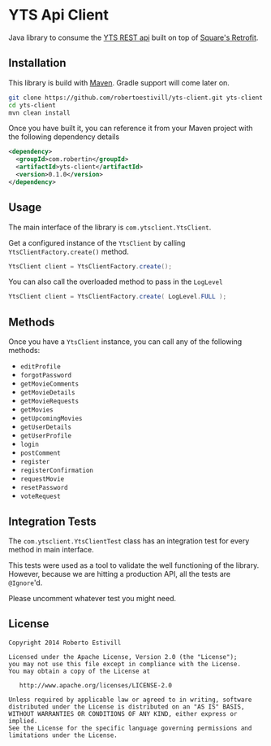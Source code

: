 YTS Api Client
=========

Java library to consume the [YTS REST api][1] built on top of [Square's Retrofit][2].


Installation
--
This library is build with [Maven][3]. Gradle support will come later on.
```sh
git clone https://github.com/robertoestivill/yts-client.git yts-client
cd yts-client
mvn clean install
```

Once you have built it, you can reference it from your Maven project with the following dependency details
```xml
<dependency>
  <groupId>com.robertin</groupId>
  <artifactId>yts-client</artifactId>
  <version>0.1.0</version>
</dependency>
```


Usage
--
The main interface of the library is ```com.ytsclient.YtsClient```. 

Get a configured instance of the ```YtsClient``` by calling ```YtsClientFactory.create()``` method.

```java
YtsClient client = YtsClientFactory.create();
```

You can also call the overloaded method to pass in the ```LogLevel```

```java
YtsClient client = YtsClientFactory.create( LogLevel.FULL );
```


Methods
--
Once you have a ```YtsClient``` instance, you can call any of the following methods:

* ```editProfile```
* ```forgotPassword```
* ```getMovieComments```
* ```getMovieDetails```
* ```getMovieRequests```
* ```getMovies```
* ```getUpcomingMovies```
* ```getUserDetails```
* ```getUserProfile```
* ```login```
* ```postComment```
* ```register```
* ```registerConfirmation```
* ```requestMovie```
* ```resetPassword```
* ```voteRequest```



Integration Tests
--
The ```com.ytsclient.YtsClientTest``` class has an integration test for every method in main interface. 

This tests were used as a tool to validate the well functioning of the library. However, because we are hitting a production API, all the tests are ```@Ignore```'d. 

Please uncomment whatever test you might need.



License
----

    Copyright 2014 Roberto Estivill

    Licensed under the Apache License, Version 2.0 (the "License");
    you may not use this file except in compliance with the License.
    You may obtain a copy of the License at

       http://www.apache.org/licenses/LICENSE-2.0

    Unless required by applicable law or agreed to in writing, software
    distributed under the License is distributed on an "AS IS" BASIS,
    WITHOUT WARRANTIES OR CONDITIONS OF ANY KIND, either express or implied.
    See the License for the specific language governing permissions and
    limitations under the License.

[1]:http://yts.re/api
[2]:https://github.com/square/retrofit
[3]:http://maven.apache.org
[git-repo-url]:http://github.com/robertoestivill/yts-client